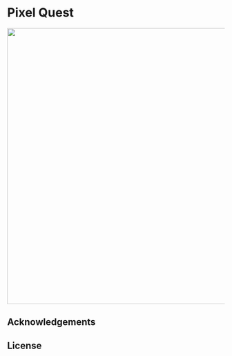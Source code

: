 # Pixel Quest

<center>
  <img src="Pictures/Screenshots/pixel_adventure.png" width="640"/>
</center>

## Acknowledgements

## License
